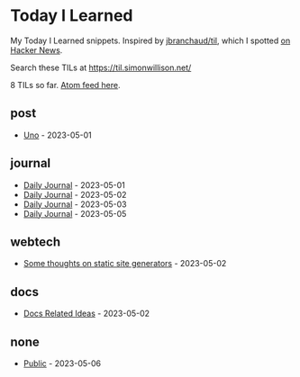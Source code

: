 # Today I Learned

My Today I Learned snippets. Inspired by [jbranchaud/til](https://github.com/jbranchaud/til), which I spotted [on Hacker News](https://news.ycombinator.com/item?id=22908044).

Search these TILs at https://til.simonwillison.net/

<!-- count starts -->8<!-- count ends --> TILs so far. <a href="https://til.simonwillison.net/til/feed.atom">Atom feed here</a>.

<!-- index starts -->
## post

* [Uno](https://github.com/kevinslin/kevinweblog/blob/main/dendron/weblog/journal/2023/05/01/uno.md) - 2023-05-01

## journal

* [Daily Journal](https://github.com/kevinslin/kevinweblog/blob/main/dendron/daily/journal/2023/05/01/public.md) - 2023-05-01
* [Daily Journal](https://github.com/kevinslin/kevinweblog/blob/main/dendron/daily/journal/2023/05/02/public.md) - 2023-05-02
* [Daily Journal](https://github.com/kevinslin/kevinweblog/blob/main/dendron/daily/journal/2023/05/03/public.md) - 2023-05-03
* [Daily Journal](https://github.com/kevinslin/kevinweblog/blob/main/dendron/daily/journal/2023/05/04/public.md) - 2023-05-05

## webtech

* [Some thoughts on static site generators](https://github.com/kevinslin/kevinweblog/blob/main/dendron/weblog/journal/2023/05/01/static-site-generators.md) - 2023-05-02

## docs

* [Docs Related Ideas](https://github.com/kevinslin/kevinweblog/blob/main/dendron/weblog/journal/2023/05/02/docs-related-ideas.md) - 2023-05-02

## none

* [Public](https://github.com/kevinslin/kevinweblog/blob/main/dendron/daily/journal/2023/05/05/public.md) - 2023-05-06
<!-- index ends -->
